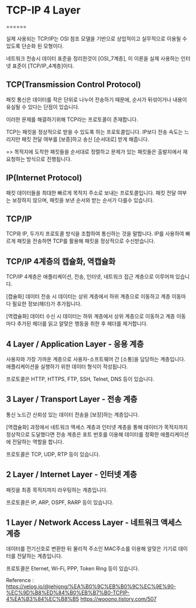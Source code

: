 # TCP-IP 4 Layer
======

실제 사용되는 TCP/IP는 OSI 참조 모델을 기반으로 상업적이고
실무적으로 이용될 수있도록 단순화 된 모형이다.

네트워크 전송시 데이터 표준을 정리한것이 [OSI_7계층],
이 이론을 실제 사용하는 인터넷 표준이 [TCP/IP_4계층]이다.

## TCP(Transmission Control Protocol)

패킷 통신은 데이터를 작은 단위로 나누어 전송하기 때문에, 순서가
뒤섞이거나 내용이 유실될 수 있다는 단점이 있습니다.

이러한 문제를 해결하기위해 TCP라는 프로토콜이 존재합니다.

TCP는 패킷을 정상적으로 받을 수 있도록 하는 프로토콜입니다.
IP보다 전송 속도는 느리지만 패킷 전달 여부를 [보증]하고 송신
[순서대로] 받게 해줍니다.

=> 목적지에 도착한 패킷들을 순서대로 정렬하고 문제가 있는 패킷들은
  출발지에서 재요청하는 방식으로 진행됩니다.

## IP(Internet Protocol)

패킷 데이터들을 최대한 빠르게 목적지 주소로 보내는 프로토콜입니다.
패킷 전달 여부는 보장하지 않으며, 패킷을 보낸 순서와 받는 순서가
다를수 있습니다.

## TCP/IP

TCP와 IP, 두가지 프로토콜 방식을 조합하여 통신하는 것을 말합니다.
IP를 사용하여 빠르게 패킷을 전송하면
TCP를 활용해 패킷을 정상적으로 수신받습니다.

## TCP/IP 4계층의 캡슐화, 역캡슐화

TCP/IP 4계층은 애플리케이션, 전송, 인터넷, 네트워크 접근 계층으로
이루어져 있습니다.

[캡슐화]
데이터 전송 시 데이터는 상위 계층에서 하위 계층으로 이동하고
계층 이동마다 필요한 정보(헤더)가 추가됩니다.

[역캡슐화]
데이터 수신 시 데이터는 하위 계층에서 상위 계층으로 이동하고
계층 이동마다 추가된 헤더를 읽고 알맞은 행동을 취한 후
헤더를 제거합니다.

## 4 Layer / Application Layer - 응용 계층

사용자와 가장 가까운 계층으로 사용자-소프트웨어 간 [소통]을
담당하는 계층입니다.
애플리케이션을 실행하기 위한 데이터 형식이 작성됩니다.

프로토콜은 HTTP, HTTPS, FTP, SSH, Telnet, DNS 등이 있습니다.

## 3 Layer / Transport Layer - 전송 계층

통신 노드간 신뢰성 있는 데이터 전송을 [보장]하는 계층입니다.

[역캡슐화] 과정에서 네트워크 액세스 계층과 인터넷 계층을 통해
데이터가 목적지까지 정상적으로 도달했다면 전송 계층은 포트 번호를
이용해 데이터를 정확한 애플리케이션에 전달하는 역할을 합니다.

프로토콜은 TCP, UDP, RTP 등이 있습니다.

## 2 Layer / Internet Layer - 인터넷 계층

패킷을 최종 목적지까지 라우팅하는 계층입니다.

프로토콜은 IP, ARP, OSPF, RARP 등이 있습니다.

## 1 Layer / Network Access Layer - 네트워크 액세스 계층

데이터를 전기신호로 변환한 뒤 물리적 주소인 MAC주소를 이용해
알맞은 기기로 데이터를 전달하는 계층입니다.

프로토콜은 Eternet, Wi-Fi, PPP, Token Ring 등이 있습니다.


Reference :
https://velog.io/@jehjong/%EA%B0%9C%EB%B0%9C%EC%9E%90-%EC%9D%B8%ED%84%B0%EB%B7%B0-TCPIP-4%EA%B3%84%EC%B8%B5
https://wooono.tistory.com/507